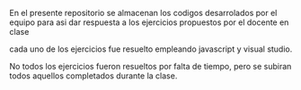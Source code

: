 En el presente repositorio se almacenan los codigos desarrolados por el equipo
para asi dar respuesta a los ejercicios propuestos por el docente en clase

cada uno de los ejercicios fue resuelto empleando javascript y visual studio.

No todos los ejercicios fueron resueltos por falta de tiempo, pero se subiran todos aquellos completados durante la clase.